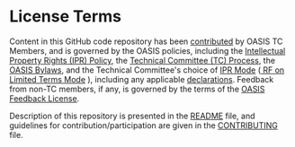 # License Terms

Content in this GitHub code repository has been 
[contributed](https://www.oasis-open.org/policies-guidelines/ipr#def-contribution) by OASIS TC Members, 
and is governed by the OASIS policies, including the 
[Intellectual Property Rights (IPR) Policy](https://www.oasis-open.org/policies-guidelines/ipr), 
the [Technical Committee (TC) Process](https://www.oasis-open.org/policies-guidelines/tc-process), 
the [OASIS Bylaws](https://www.oasis-open.org/policies-guidelines/bylaws), and the Technical Committee's 
choice of [IPR Mode](https://www.oasis-open.org/policies-guidelines/ipr#def-ipr-mode) 
([ RF on Limited Terms Mode](https://www.oasis-open.org/policies-guidelines/ipr#RF-on-Limited-Mode) ), 
including any applicable [declarations](https://www.oasis-open.org/committees/ubl/ipr.php). 
Feedback from non-TC members, if any, is governed by the terms of the 
[OASIS Feedback License](https://www.oasis-open.org/policies-guidelines/ipr#appendixa"). 

Description of this repository is presented in the 
[README](https://github.com/oasis-tcs/ubl-2.3-hub/blob/master/README.md) file, and 
guidelines for contribution/participation are given in the 
[CONTRIBUTING](https://github.com/oasis-tcs/ubl-2.3-hub/blob/master/CONTRIBUTING.md) file.
